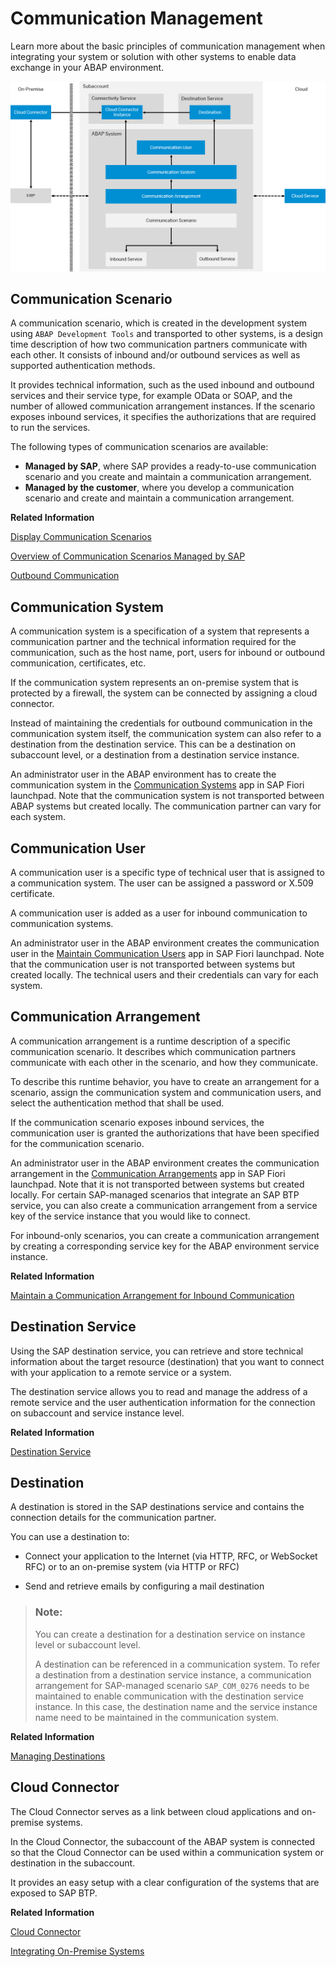 <!-- copy653833f2615544cc9c85c65adca627b9 -->

# Communication Management

Learn more about the basic principles of communication management when integrating your system or solution with other systems to enable data exchange in your ABAP environment.

![](images/ABAP_Environment_Communication_Management_Overview_38d2057.png)

<a name="copy0ea48d6604ad4f369a61d019d096a9fe"/>

<!-- copy0ea48d6604ad4f369a61d019d096a9fe -->

## Communication Scenario

A communication scenario, which is created in the development system using `ABAP Development Tools` and transported to other systems, is a design time description of how two communication partners communicate with each other. It consists of inbound and/or outbound services as well as supported authentication methods.

It provides technical information, such as the used inbound and outbound services and their service type, for example OData or SOAP, and the number of allowed communication arrangement instances. If the scenario exposes inbound services, it specifies the authorizations that are required to run the services.

The following types of communication scenarios are available:

-   **Managed by SAP**, where SAP provides a ready-to-use communication scenario and you create and maintain a communication arrangement.
-   **Managed by the customer**, where you develop a communication scenario and create and maintain a communication arrangement.

**Related Information**  


[Display Communication Scenarios](display-communication-scenarios-baa798b.md "You can use this app to get an overview of available communication scenarios.")

[Overview of Communication Scenarios Managed by SAP](https://help.sap.com/docs/btp/sap-business-technology-platform/overview-of-communication-scenarios-managed-by-sap?version=Cloud)

 <?sap-ot O2O class="- topic/link " href="94ebfa045c75426ea32045f6bbba3be5.xml" text="" desc="" xtrc="link:3" xtrf="file:/home/builder/src/dita-all/jjq1673438782153/loio2080d0faf9d84ce6aa14caa4caa32935_en-US/src/content/localization/en-us/0ea48d6604ad4f369a61d019d096a9fe.xml" output-class="" outputTopicFile="file:/home/builder/tp.net.sf.dita-ot/2.3/plugins/com.elovirta.dita.markdown_1.3.0/xsl/dita2markdownImpl.xsl" ?> 

[Outbound Communication](https://help.sap.com/docs/ABAP_Cloud/eede1416d18c436e8810eaaeb20c38ae/5c6e2cacbd7b446e8565aaa4c02983b2.html?locale=en-US&state=PRODUCTION&version=sap_cross_product_abap)

<a name="copy8973afa24520400f945acf8612b10aa5"/>

<!-- copy8973afa24520400f945acf8612b10aa5 -->

## Communication System

A communication system is a specification of a system that represents a communication partner and the technical information required for the communication, such as the host name, port, users for inbound or outbound communication, certificates, etc.

If the communication system represents an on-premise system that is protected by a firewall, the system can be connected by assigning a cloud connector.

Instead of maintaining the credentials for outbound communication in the communication system itself, the communication system can also refer to a destination from the destination service. This can be a destination on subaccount level, or a destination from a destination service instance.

An administrator user in the ABAP environment has to create the communication system in the [Communication Systems](communication-systems-15663c1.md) app in SAP Fiori launchpad. Note that the communication system is not transported between ABAP systems but created locally. The communication partner can vary for each system.

<a name="copy05da40ab27cf47a1a63d48d9e63b9c30"/>

<!-- copy05da40ab27cf47a1a63d48d9e63b9c30 -->

## Communication User

A communication user is a specific type of technical user that is assigned to a communication system. The user can be assigned a password or X.509 certificate.

A communication user is added as a user for inbound communication to communication systems.

An administrator user in the ABAP environment creates the communication user in the [Maintain Communication Users](maintain-communication-users-eef80dd.md) app in SAP Fiori launchpad. Note that the communication user is not transported between systems but created locally. The technical users and their credentials can vary for each system.

<a name="copy9f7862b64d424e558630462ef4b17f59"/>

<!-- copy9f7862b64d424e558630462ef4b17f59 -->

## Communication Arrangement

A communication arrangement is a runtime description of a specific communication scenario. It describes which communication partners communicate with each other in the scenario, and how they communicate.

To describe this runtime behavior, you have to create an arrangement for a scenario, assign the communication system and communication users, and select the authentication method that shall be used.

If the communication scenario exposes inbound services, the communication user is granted the authorizations that have been specified for the communication scenario.

An administrator user in the ABAP environment creates the communication arrangement in the [Communication Arrangements](communication-arrangements-1decd8b.md) app in SAP Fiori launchpad. Note that it is not transported between systems but created locally. For certain SAP-managed scenarios that integrate an SAP BTP service, you can also create a communication arrangement from a service key of the service instance that you would like to connect.

For inbound-only scenarios, you can create a communication arrangement by creating a corresponding service key for the ABAP environment service instance.

**Related Information**  


[Maintain a Communication Arrangement for Inbound Communication](https://developers.sap.com/tutorials/abap-environment-communication-arrangement.html)

<a name="copy3f8a0aed508c4940a71aaaf18e037095"/>

<!-- copy3f8a0aed508c4940a71aaaf18e037095 -->

## Destination Service

Using the SAP destination service, you can retrieve and store technical information about the target resource \(destination\) that you want to connect with your application to a remote service or a system.

The destination service allows you to read and manage the address of a remote service and the user authentication information for the connection on subaccount and service instance level.

**Related Information**  


[Destination Service](https://help.sap.com/viewer/cca91383641e40ffbe03bdc78f00f681/Cloud/en-US/daca64dacc6148fcb5c70ed86082ef91.html#loiodaca64dacc6148fcb5c70ed86082ef91__services)

 <?sap-ot O2O class="- topic/link " href="3fa7934f5a714bf88d8490958211382f.xml" text="" desc="" xtrc="link:2" xtrf="file:/home/builder/src/dita-all/jjq1673438782153/loio2080d0faf9d84ce6aa14caa4caa32935_en-US/src/content/localization/en-us/3f8a0aed508c4940a71aaaf18e037095.xml" output-class="" outputTopicFile="file:/home/builder/tp.net.sf.dita-ot/2.3/plugins/com.elovirta.dita.markdown_1.3.0/xsl/dita2markdownImpl.xsl" ?> 

<a name="copydfe2a7d9df774e1d874dd0d9d1db8a41"/>

<!-- copydfe2a7d9df774e1d874dd0d9d1db8a41 -->

## Destination

A destination is stored in the SAP destinations service and contains the connection details for the communication partner.

You can use a destination to:

-   Connect your application to the Internet \(via HTTP, RFC, or WebSocket RFC\) or to an on-premise system \(via HTTP or RFC\)

-   Send and retrieve emails by configuring a mail destination


> ### Note:  
> You can create a destination for a destination service on instance level or subaccount level.
> 
> A destination can be referenced in a communication system. To refer a destination from a destination service instance, a communication arrangement for SAP-managed scenario `SAP_COM_0276` needs to be maintained to enable communication with the destination service instance. In this case, the destination name and the service instance name need to be maintained in the communication system.

**Related Information**  


[Managing Destinations](https://help.sap.com/viewer/cca91383641e40ffbe03bdc78f00f681/Cloud/en-US/84e45e071c7646c88027fffc6a7bb787.html)

<a name="copyf33e0590b65c484a93110ed252d43738"/>

<!-- copyf33e0590b65c484a93110ed252d43738 -->

## Cloud Connector

The Cloud Connector serves as a link between cloud applications and on-premise systems.

In the Cloud Connector, the subaccount of the ABAP system is connected so that the Cloud Connector can be used within a communication system or destination in the subaccount.

It provides an easy setup with a clear configuration of the systems that are exposed to SAP BTP.

**Related Information**  


[Cloud Connector](https://help.sap.com/viewer/cca91383641e40ffbe03bdc78f00f681/Cloud/en-US/e6c7616abb5710148cfcf3e75d96d596.html#loioe6c7616abb5710148cfcf3e75d96d596__context)

[Integrating On-Premise Systems](../30-development/integrating-on-premise-systems-c95327f.md "Set up the Cloud Connector to enable communication from the ABAP environment to your on-premise systems using Remote Function Calls (RFC) and HTTP calls.")


